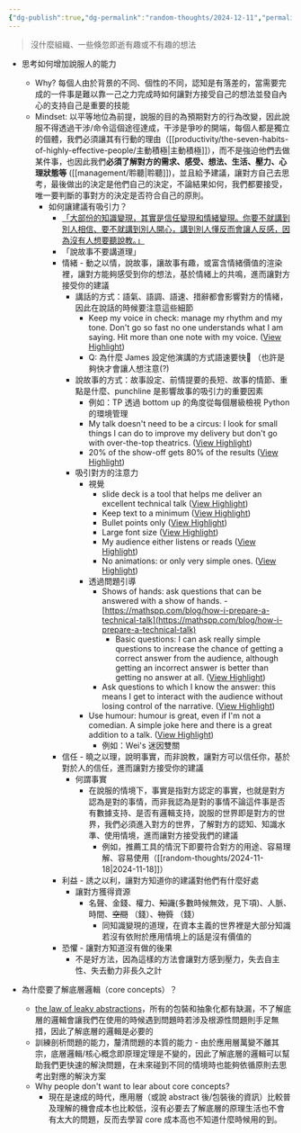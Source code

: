 ```yaml
---
{"dg-publish":true,"dg-permalink":"random-thoughts/2024-12-11","permalink":"/random-thoughts/2024-12-11/","title":"Random Thoughts","tags":["communication","knowledge"]}
---
```


> 沒什麼組織、一些倏忽即逝有趣或不有趣的想法

- 思考如何增加說服人的能力
  - Why? 每個人由於背景的不同、個性的不同，認知是有落差的，當需要完成的一件事是難以靠一己之力完成時如何讓對方接受自己的想法並發自內心的支持自己是重要的技能
  - Mindset: 以平等地位為前提，說服的目的為預期對方的行為改變，因此說服不得透過干涉/命令這個途徑達成，干涉是爭吵的開端，每個人都是獨立的個體，我們必須讓其有行動的理由（[[productivity/the-seven-habits-of-highly-effective-people/主動積極\|主動積極]]），而不是強迫他們去做某件事，也因此我們**必須了解對方的需求、感受、想法、生活、壓力、心理狀態等** ([[management/聆聽\|聆聽]])，並且給予建議，讓對方自己去思考，最後做出的決定是他們自己的決定，不論結果如何，我們都要接受，唯一要判斷的事對方的決定是否符合自己的原則。
    - 如何讓建議有吸引力？
      - [「大部份的知識變現，其實是信任變現和情緒變現。你要不就講到別人相信、要不就講到別人開心，講到別人懂反而會讓人反感，因為沒有人想要聽說教。」](https://www.facebook.com/share/p/1AnXvgw969/)
      - 「說故事不要講道理」
      - 情緒 - 動之以情，說故事，讓故事有趣，或富含情緒價值的渲染裡，讓對方能夠感受到你的想法，基於情緒上的共鳴，進而讓對方接受你的建議
        - 講話的方式：語氣、語調、語速、措辭都會影響對方的情緒，因此在說話的時候要注意這些細節
          - Keep my voice in check: manage my rhythm and my tone. Don't go so fast no one understands what I am saying. Hit more than one note with my voice. ([View Highlight](https://read.readwise.io/read/01ja489wjcgdd4cpq3vh622wd2))
          - Q: 為什麼 James 設定他演講的方式語速要快🤔 （也許是夠快才會讓人想注意(?)
        - 說故事的方式：故事設定、前情提要的長短、故事的情節、重點是什麼、punchline 是影響故事的吸引力的重要因素
          - 例如：TP 透過 bottom up 的角度從每個層級檢視 Python 的環境管理
          - My talk doesn't need to be a circus: I look for small things I can do to improve my delivery but don't go with over-the-top theatrics. ([View Highlight](https://read.readwise.io/read/01ja48atg2jcxgf6frxz1qz3jc))
          - 20% of the show-off gets 80% of the results ([View Highlight](https://read.readwise.io/read/01ja48a4yvb0xvdtywk2zmp8qa))
        - 吸引對方的注意力
          - 視覺
            - slide deck is a tool that helps me deliver an excellent technical talk ([View Highlight](https://read.readwise.io/read/01j9wjzp847cdapfwhmbw6zw2c))
            - Keep text to a minimum ([View Highlight](https://read.readwise.io/read/01j9wk00ekxfwta4p0p8tgbren))
            - Bullet points only ([View Highlight](https://read.readwise.io/read/01j9wk0ah0a1vxj0fpz512p2rv))
            - Large font size ([View Highlight](https://read.readwise.io/read/01j9wk1mdsc6avffngf7w4ga7h))
            - My audience either listens or reads ([View Highlight](https://read.readwise.io/read/01j9wk1a3d149g9hd7abkh07c0))
            - No animations: or only very simple ones. ([View Highlight](https://read.readwise.io/read/01j9wk3sbgkt75mhhp4z0a0gjv))
          - 透過問題引導
            - Shows of hands: ask questions that can be answered with a show of hands. - [https://mathspp.com/blog/how-i-prepare-a-technical-talk](https://mathspp.com/blog/how-i-prepare-a-technical-talk)
              - Basic questions: I can ask really simple questions to increase the chance of getting a correct answer from the audience, although getting an incorrect answer is better than getting no answer at all. ([View Highlight](https://read.readwise.io/read/01j9wk913rjg4n3m06cfj12rpe))
            - Ask questions to which I know the answer: this means I get to interact with the audience without losing control of the narrative. ([View Highlight](https://read.readwise.io/read/01j9wkar3vad878w3fy52htv5x))
          - Use humour: humour is great, even if I'm not a comedian. A simple joke here and there is a great addition to a talk. ([View Highlight](https://read.readwise.io/read/01ja48afyp0hz2sgx6dsxxmxgs))
            - 例如：Wei's 迷因雙關
      - 信任 - 曉之以理，說明事實，而非說教，讓對方可以信任你，基於對於人的信任，進而讓對方接受你的建議
        - 何謂事實
          - 在說服的情境下，事實是指對方認定的事實，也就是對方認為是對的事情，而非我認為是對的事情不論這件事是否有數據支持、是否有邏輯支持，說服的世界即是對方的世界，我們必須進入對方的世界，了解對方的認知、知識水準、使用情境，進而讓對方接受我們的建議
            - 例如，推薦工具的情況下即要符合對方的用途、容易理解、容易使用（[[random-thoughts/2024-11-18\|2024-11-18]]）
      - 利益 - 誘之以利，讓對方知道你的建議對他們有什麼好處
        - 讓對方獲得資源
          - 名聲、金錢、權力、~~知識~~(多數時候無效，見下項)、人脈、時間、~~空間~~ （錢）、~~物質~~ （錢）
            - 同知識變現的道理，在資本主義的世界裡是大部分知識若沒有依附於應用情境上的話是沒有價值的
      - 恐懼 - 讓對方知道沒有做的後果
        - 不是好方法，因為這樣的方法會讓對方感到壓力，失去自主性、失去動力非長久之計

- 為什麼要了解底層邏輯（core concepts）？
  - [the law of leaky abstractions](https://www.joelonsoftware.com/2002/11/11/the-law-of-leaky-abstractions/)，所有的包裝和抽象化都有缺漏，不了解底層的邏輯會讓我們在使用的時候遇到問題時若涉及根源性問題則手足無措，因此了解底層的邏輯是必要的
  - 訓練剖析問題的能力，釐清問題的本質的能力 - 由於應用層萬變不離其宗，底層邏輯/核心概念即原理定理是不變的，因此了解底層的邏輯可以幫助我們更快速的解決問題，在未來碰到不同的情境時也能夠依循原則去思考出對應的解決方案
  - Why people don't want to lear about core concepts?
    - 現在是速成的時代，應用層（或說 abstract 後/包裝後的資訊）比較普及理解的機會成本也比較低，沒有必要去了解底層的原理生活也不會有太大的問題，反而去學習 core 成本高也不知道什麼時候用的到。